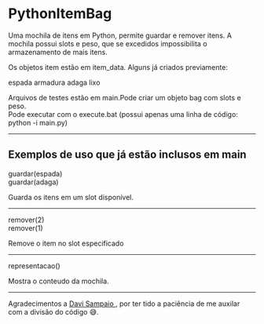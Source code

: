 # PythonItemBag
Uma mochila de itens em Python, permite guardar e remover itens. A mochila possui slots e peso, que se excedidos impossibilita o armazenamento de mais itens.

Os objetos item estão em item_data. Alguns já criados previamente:

espada
armadura
adaga
lixo

Arquivos de testes estão em main.Pode criar um objeto bag com slots e peso.
<br>
Pode executar com o execute.bat (possui apenas uma linha de código: python -i main.py)

<hr>

<h2>Exemplos de uso que já estão inclusos em main</h2>

guardar(espada) 
<br>
guardar(adaga)

Guarda os itens em um slot disponível.

<hr>

remover(2)
<br>
remover(1)

Remove o item no slot especificado

<hr>

representacao()

Mostra o conteudo da mochila.
<hr>

Agradecimentos a <a href="https://github.com/DfindWox"> Davi Sampaio </a> , por ter tido a paciência de me auxilar com a divisão do código 😅.
